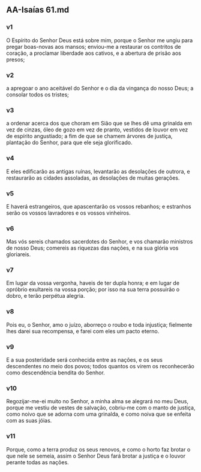 ## AA-Isaías 61.md
### v1
 O Espírito do Senhor Deus está sobre mim, porque o Senhor me ungiu para pregar boas-novas aos mansos; enviou-me a restaurar os contritos de coração, a proclamar liberdade aos cativos, e a abertura de prisão aos presos;
### v2
 a apregoar o ano aceitável do Senhor e o dia da vingança do nosso Deus; a consolar todos os tristes;
### v3
 a ordenar acerca dos que choram em Sião que se lhes dê uma grinalda em vez de cinzas, óleo de gozo em vez de pranto, vestidos de louvor em vez de espírito angustiado; a fim de que se chamem árvores de justiça, plantação do Senhor, para que ele seja glorificado.
### v4
 E eles edificarão as antigas ruínas, levantarão as desolações de outrora, e restaurarão as cidades assoladas, as desolações de muitas gerações.
### v5
 E haverá estrangeiros, que apascentarão os vossos rebanhos; e estranhos serão os vossos lavradores e os vossos vinheiros.
### v6
 Mas vós sereis chamados sacerdotes do Senhor, e vos chamarão ministros de nosso Deus; comereis as riquezas das nações, e na sua glória vos gloriareis.
### v7
 Em lugar da vossa vergonha, haveis de ter dupla honra; e em lugar de opróbrio exultareis na vossa porção; por isso na sua terra possuirão o dobro, e terão perpétua alegria.
### v8
 Pois eu, o Senhor, amo o juízo, aborreço o roubo e toda injustiça; fielmente lhes darei sua recompensa, e farei com eles um pacto eterno.
### v9
 E a sua posteridade será conhecida entre as nações, e os seus descendentes no meio dos povos; todos quantos os virem os reconhecerão como descendência bendita do Senhor.
### v10
 Regozijar-me-ei muito no Senhor, a minha alma se alegrará no meu Deus, porque me vestiu de vestes de salvação, cobriu-me com o manto de justiça, como noivo que se adorna com uma grinalda, e como noiva que se enfeita com as suas jóias.
### v11
 Porque, como a terra produz os seus renovos, e como o horto faz brotar o que nele se semeia, assim o Senhor Deus fará brotar a justiça e o louvor perante todas as nações.
